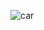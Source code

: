 ![car](https://github.com/MMMIU/mmmiu.github.io/assets/45010666/042e2acf-319e-43ca-a38b-60e954ee19e7)
